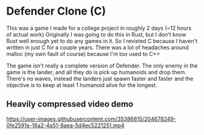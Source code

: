 # Defender Clone (C)

This was a game I made for a college project in roughly 2 days (~12 hours of actual work)
Originally I was going to do this in Rust, but I don't know Rust well enough yet to do any games in it.
So I revisted C because I haven't written in just C for a couple years.
There was a lot of headaches around malloc (my own fault of course) because I'm too used to C++

The game isn't really a complete version of Defender. The only enemy in the game is the lander, and all they do is pick up humanoids and drop them. There's no waves, instead the landers just spawn faster and faster and the objective is to keep at least 1 humanoid alive for the longest.

## Heavily compressed video demo
https://user-images.githubusercontent.com/35386815/204678249-0fe2591e-16a2-4a51-8aea-5d4ec5221251.mp4

